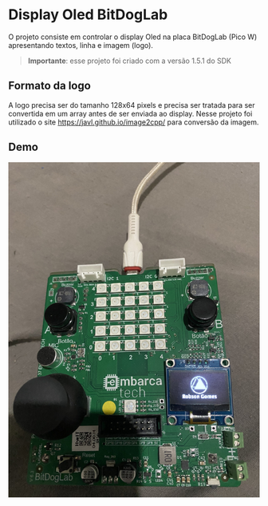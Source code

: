# Display Oled BitDogLab

O projeto consiste em controlar o display Oled na placa BitDogLab (Pico W) apresentando textos, linha e imagem (logo).

> **Importante**: esse projeto foi criado com a versão 1.5.1 do SDK

## Formato da logo

A logo precisa ser do tamanho 128x64 pixels e precisa ser tratada para ser convertida em um array antes de ser enviada ao display. Nesse projeto foi utilizado o site https://javl.github.io/image2cpp/ para conversão da imagem.

## Demo

![](demo/demo.jpeg)